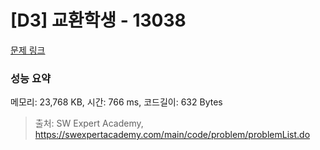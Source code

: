 # [D3] 교환학생 - 13038 

[문제 링크](https://swexpertacademy.com/main/code/problem/problemDetail.do?contestProbId=AXxNn6GaPW4DFASZ) 

### 성능 요약

메모리: 23,768 KB, 시간: 766 ms, 코드길이: 632 Bytes



> 출처: SW Expert Academy, https://swexpertacademy.com/main/code/problem/problemList.do